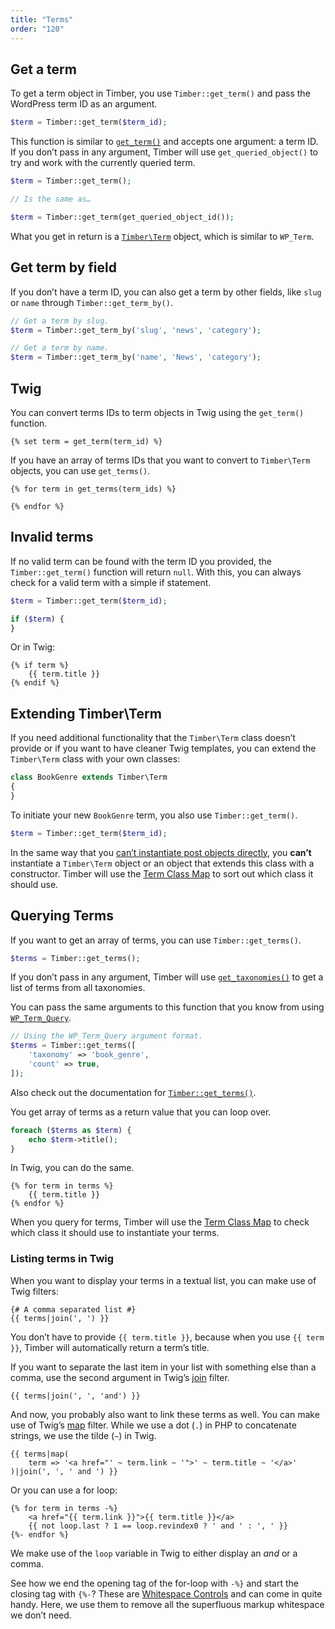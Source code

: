 ```yaml
---
title: "Terms"
order: "120"
---
```


## Get a term

To get a term object in Timber, you use `Timber::get_term()` and pass the WordPress term ID as an argument.

```php
$term = Timber::get_term($term_id);
```

This function is similar to [`get_term()`](https://developer.wordpress.org/reference/functions/get_term/) and accepts one argument: a term ID. If you don’t pass in any argument, Timber will use `get_queried_object()` to try and work with the currently queried term.

```php
$term = Timber::get_term();

// Is the same as…

$term = Timber::get_term(get_queried_object_id());
```

What you get in return is a [`Timber\Term`](https://timber.github.io/docs/v2/reference/timber-term/) object, which is similar to `WP_Term`.

## Get term by field

If you don’t have a term ID, you can also get a term by other fields, like `slug` or `name` through `Timber::get_term_by()`.

```php
// Get a term by slug.
$term = Timber::get_term_by('slug', 'news', 'category');

// Get a term by name.
$term = Timber::get_term_by('name', 'News', 'category');
```

## Twig

You can convert terms IDs to term objects in Twig using the `get_term()` function.

```twig
{% set term = get_term(term_id) %}
```

If you have an array of terms IDs that you want to convert to `Timber\Term` objects, you can use `get_terms()`.

```twig
{% for term in get_terms(term_ids) %}

{% endfor %}
```

## Invalid terms

If no valid term can be found with the term ID you provided, the `Timber::get_term()` function will return `null`. With this, you can always check for a valid term with a simple if statement.

```php
$term = Timber::get_term($term_id);

if ($term) {
}
```

Or in Twig:

```twig
{% if term %}
    {{ term.title }}
{% endif %}
```

## Extending Timber\Term

If you need additional functionality that the `Timber\Term` class doesn’t provide or if you want to have cleaner Twig templates, you can extend the `Timber\Term` class with your own classes:

```php
class BookGenre extends Timber\Term
{
}
```

To initiate your new `BookGenre` term, you also use `Timber::get_term()`.

```php
$term = Timber::get_term($term_id);
```

In the same way that you [can’t instantiate post objects directly](https://timber.github.io/docs/v2/guides/posts/#extending-timber-post), you **can’t** instantiate a `Timber\Term` object or an object that extends this class with a constructor. Timber will use the [Term Class Map](https://timber.github.io/docs/v2/guides/class-maps/#the-term-class-map) to sort out which class it should use.

## Querying Terms

If you want to get an array of terms, you can use `Timber::get_terms()`.

```php
$terms = Timber::get_terms();
```

If you don’t pass in any argument, Timber will use [`get_taxonomies()`](https://developer.wordpress.org/reference/functions/get_taxonomies/) to get a list of terms from all taxonomies.

You can pass the same arguments to this function that you know from using [`WP_Term_Query`](https://developer.wordpress.org/reference/classes/wp_term_query/).

```php
// Using the WP_Term_Query argument format.
$terms = Timber::get_terms([
    'taxonomy' => 'book_genre',
    'count' => true,
]);
```

Also check out the documentation for [`Timber::get_terms()`](https://timber.github.io/docs/v2/reference/timber-timber/#get_terms).

You get array of terms as a return value that you can loop over.

```php
foreach ($terms as $term) {
    echo $term->title();
}
```

In Twig, you can do the same.

```twig
{% for term in terms %}
    {{ term.title }}
{% endfor %}
```

When you query for terms, Timber will use the [Term Class Map](https://timber.github.io/docs/v2/guides/class-maps/#the-term-class-map) to check which class it should use to instantiate your terms.

### Listing terms in Twig

When you want to display your terms in a textual list, you can make use of Twig filters:

```twig
{# A comma separated list #}
{{ terms|join(', ') }}
```

You don’t have to provide `{{ term.title }}`, because when you use `{{ term }}`, Timber will automatically return a term’s title.

If you want to separate the last item in your list with something else than a comma, use the second argument in Twig’s [join](https://twig.symfony.com/doc/2.x/filters/join.html) filter.

```twig
{{ terms|join(', ', 'and') }}
```

And now, you probably also want to link these terms as well. You can make use of Twig’s [map](https://twig.symfony.com/doc/2.x/filters/map.html) filter. While we use a dot (`.`) in PHP to concatenate strings, we use the tilde (`~`) in Twig.

```twig
{{ terms|map(
    term => '<a href="' ~ term.link ~ '">' ~ term.title ~ '</a>'
)|join(', ', ' and ') }}
```

Or you can use a for loop:

```twig
{% for term in terms -%}
    <a href="{{ term.link }}">{{ term.title }}</a>
    {{ not loop.last ? 1 == loop.revindex0 ? ' and ' : ', ' }}
{%- endfor %}
```

We make use of the `loop` variable in Twig to either display an *and* or a comma.

See how we end the opening tag of the for-loop with `-%}` and start the closing tag with `{%-`? These are [Whitespace Controls](https://twig.symfony.com/doc/2.x/templates.html#whitespace-control) and can come in quite handy. Here, we use them to remove all the superfluous markup whitespace we don’t need.
